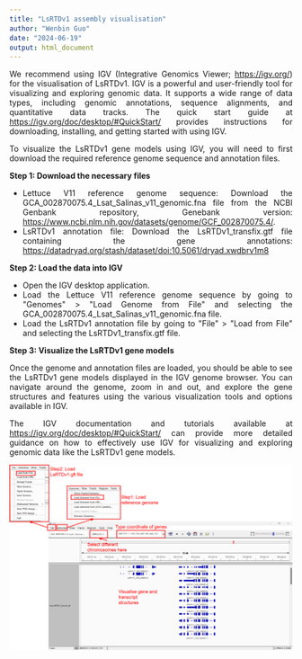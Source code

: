 ```yaml
---
title: "LsRTDv1 assembly visualisation"
author: "Wenbin Guo"
date: "2024-06-19"
output: html_document
---
```



<div align="justify">

We recommend using IGV (Integrative Genomics Viewer; https://igv.org/) for the visualisation of LsRTDv1. IGV is a powerful and user-friendly tool for visualizing and exploring genomic data. It supports a wide range of data types, including genomic annotations, sequence alignments, and quantitative data tracks. The quick start guide at https://igv.org/doc/desktop/#QuickStart/ provides instructions for downloading, installing, and getting started with using IGV.

To visualize the LsRTDv1 gene models using IGV, you will need to first download the required reference genome sequence and annotation files.

**Step 1: Download the necessary files**

  - Lettuce V11 reference genome sequence: Download the GCA_002870075.4_Lsat_Salinas_v11_genomic.fna file from the NCBI Genbank repository, Genebank version: https://www.ncbi.nlm.nih.gov/datasets/genome/GCF_002870075.4/.
  - LsRTDv1 annotation file: Download the LsRTDv1_transfix.gtf file containing the gene annotations: https://datadryad.org/stash/dataset/doi:10.5061/dryad.xwdbrv1m8

**Step 2: Load the data into IGV**

  - Open the IGV desktop application.
  - Load the Lettuce V11 reference genome sequence by going to "Genomes" > "Load Genome from File" and selecting the GCA_002870075.4_Lsat_Salinas_v11_genomic.fna file.
  - Load the LsRTDv1 annotation file by going to "File" > "Load from File" and selecting the LsRTDv1_transfix.gtf file.

**Step 3: Visualize the LsRTDv1 gene models**

Once the genome and annotation files are loaded, you should be able to see the LsRTDv1 gene models displayed in the IGV genome browser. You can navigate around the genome, zoom in and out, and explore the gene structures and features using the various visualization tools and options available in IGV.

The IGV documentation and tutorials available at https://igv.org/doc/desktop/#QuickStart/ can provide more detailed guidance on how to effectively use IGV for visualizing and exploring genomic data like the LsRTDv1 gene models.

![](visualise.png)

